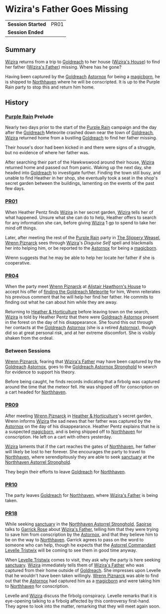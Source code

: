 # Wizira's Father Goes Missing

|||
| --- | --- |
| **Session Started** | PR01 | storyline.2
| **Session Ended** | |

## Summary

[Wizira](../../../astarus/people/wizira.md) returns from a trip to [Goldreach](../../../astarus/civilisations/kingdom-of-astor/settlements/goldreach/README.md) to her house ([Wizira's House](../../../astarus/civilisations/kingdom-of-astor/settlements/goldreach/places/wiziras-house.md)) to find her father ([Wizira's Father](../../../astarus/people/wiziras-father.md)) missing. Where has he gone?

Having been captured by the [Goldreach](../../../astarus/civilisations/kingdom-of-astor/settlements/goldreach/README.md) [Astornox](../../../astarus/civilisations/kingdom-of-astor/organisations/astornox/astornox.md) for being a [magicborn](../../../astarus/civilisations/kingdom-of-astor/magicborn.md), he is shipped to [Northhaven](../../../astarus/places/cities/northhaven.md) where he will be conscripted. It is up to the Purple Rain party to stop this and return him home.

## History

### [Purple Rain](../purple-rain.md) Prelude

Nearly two days prior to the start of the [Purple Rain](../purple-rain.md) campaign and the day after the [Goldreach](../../../astarus/civilisations/kingdom-of-astor/settlements/goldreach/README.md) Meteorite crashed down near the town of [Goldreach](../../../astarus/civilisations/kingdom-of-astor/settlements/goldreach/README.md), [Wizira](../../../astarus/people/wizira.md) returned home from  a bustling [Goldreach](../../../astarus/civilisations/kingdom-of-astor/settlements/goldreach/README.md) to find her father missing.

Their house's door had been kicked in and there were signs of a struggle, but no evidence of where her father was.

After searching their part of the Hawkwswood around their house, [Wizira](../../../astarus/people/wizira.md) returned home and passed out from panic. Waking up the next day, she headed into [Goldreach](../../../astarus/civilisations/kingdom-of-astor/settlements/goldreach/README.md) to investigate further. Finding the town still busy, and unable to find Heather in her shop, she eventually took a seat in the shop's secret garden between the buildings, lamenting on the events of the past few days.

### [PR01](../sessions/PR01.md)

When Heather Pentz finds [Wizira](../../../astarus/people/wizira.md) in her secret garden, [Wizira](../../../astarus/people/wizira.md) tells her of what happened. Unsure what she can do to help, Heather offers to search for any information she can, before giving [Wizira](../../../astarus/people/wizira.md) 1 gp to spend to take her mind off things.

Later, after meeting the rest of the [Purple Rain](../purple-rain.md) party in [The Slippery Weasel](../../../astarus/civilisations/kingdom-of-astor/settlements/goldreach/places/the-slippery-weasel.md), [Wrenn Piznarck](../../../astarus/people/wrenn-piznarck.md) sees through [Wizira](../../../astarus/people/wizira.md)'s *Disguise Self* spell and blackmails her into helping him, or be reported to the [Astornox](../../../astarus/civilisations/kingdom-of-astor/organisations/astornox/astornox.md) for being a [magicborn](../../../astarus/civilisations/kingdom-of-astor/magicborn.md).

Wrenn suggests that he may be able to help her locate her father if she is cooperative.

### [PR04](../sessions/PR04.md)

When the party meet [Wrenn Piznarck](../../../astarus/people/wrenn-piznarck.md) at [Alistair Hawthorn's House](../../../astarus/civilisations/kingdom-of-astor/settlements/goldreach/places/alistair-hawthorns-house.md) to accept his offer of [finding the Goldreach Meteorite](finding-the-goldreach-meteorite.md) for him, Wrenn reiterates his previous comment that he will help her find her father. He commits to finding out what he can about him while they are away.

Returning to [Heather & Horticulture](../../../astarus/civilisations/kingdom-of-astor/settlements/goldreach/places/heather-and-horticulture.md) before leaving town on the search, [Wizira](../../../astarus/people/wizira.md) is told by Heather Pentz that there were [Goldreach](../../../astarus/civilisations/kingdom-of-astor/settlements/goldreach/README.md) [Astornox](../../../astarus/civilisations/kingdom-of-astor/organisations/astornox/astornox.md) present in the forest on the day of his disappearance. She found this out through her contacts at the [Goldreach](../../../astarus/civilisations/kingdom-of-astor/settlements/goldreach/README.md) [Astornox](../../../astarus/civilisations/kingdom-of-astor/organisations/astornox/astornox.md) (she is a retired [Astornox](../../../astarus/civilisations/kingdom-of-astor/organisations/astornox/astornox.md)), though did so at great personal risk, and at her extreme discomfort. She is visibly shaken from the ordeal.

### Between Sessions

[Wrenn Piznarck](../../../astarus/people/wrenn-piznarck.md), fearing that [Wizira's Father](../../../astarus/people/wiziras-father.md) may have been captured by the [Goldreach](../../../astarus/civilisations/kingdom-of-astor/settlements/goldreach/README.md) [Astornox](../../../astarus/civilisations/kingdom-of-astor/organisations/astornox/astornox.md), goes to the [Goldreach Astornox Stronghold](../../../astarus/civilisations/kingdom-of-astor/settlements/goldreach/places/goldreach-astornox-stronghold.md) to search for evidence to support his theory.

Before being caught, he finds records indicating that a firbolg was captured around the time that the meteor fell. He was shipped off for conscription on a cart headed for [Northhaven](../../../astarus/places/cities/northhaven.md).

### [PR09](../sessions/PR09.md)

After meeting [Wrenn Piznarck](../../../astarus/people/wrenn-piznarck.md) in [Heather & Horticulture](../../../astarus/civilisations/kingdom-of-astor/settlements/goldreach/places/heather-and-horticulture.md)'s secret garden, Wrenn informs [Wizira](../../../astarus/people/wizira.md) the sad news that her father was captured by the [Astornox](../../../astarus/civilisations/kingdom-of-astor/organisations/astornox/astornox.md) on the day of his disappearance. Heather Pentz explains that he is a suspected [magicborn](../../../astarus/civilisations/kingdom-of-astor/magicborn.md), and is being shipped off to [Northhaven](../../../astarus/places/cities/northhaven.md) for conscription. He left on a cart with others yesterday.

[Wizira](../../../astarus/people/wizira.md) laments that if the cart reaches the gates of [Northhaven](../../../astarus/places/cities/northhaven.md), her father will likely be lost to her forever. She encourages the party to travel to [Northhaven](../../../astarus/places/cities/northhaven.md), where serendipitously they are able to seek [sanctuary](../../../astarus/civilisations/kingdom-of-astor/organisations/astorrel/sanctuary.md) at the [Northhaven Astorrel Stronghold](../../../astarus/places/strongholds/northhaven-astorrel-stronghold.md).

They begin their efforts to leave [Goldreach](../../../astarus/civilisations/kingdom-of-astor/settlements/goldreach/README.md) for [Northhaven](../../../astarus/places/cities/northhaven.md).

### [PR10](../sessions/PR10.md)

The party leaves [Goldreach](../../../astarus/civilisations/kingdom-of-astor/settlements/goldreach/README.md) for [Northhaven](../../../astarus/places/cities/northhaven.md), where [Wizira's Father](../../../astarus/people/wiziras-father.md) is being taken.

### [PR18](../sessions/PR18.md)

While seeking [sanctuary](../../../astarus/civilisations/kingdom-of-astor/organisations/astorrel/sanctuary.md) in the [Northhaven Astorrel Stronghold](../../../astarus/places/strongholds/northhaven-astorrel-stronghold.md), [Saoirse](../../../astarus/people/saoirse.md) talks to [Garrick Rose](../../../astarus/people/garrick-rose.md) about [Wizira's Father](../../../astarus/people/wiziras-father.md), telling him that they were trying to save him from conscription by the [Astornox](../../../astarus/civilisations/kingdom-of-astor/organisations/astornox/astornox.md), and that they believe him to be on the way to [Northhaven](../../../astarus/places/cities/northhaven.md). Garrick agrees to pass on the word to someone who can help, though he expects that the [Astorrel Commandant](../../../astarus/civilisations/kingdom-of-astor/organisations/astorrel/ranks/8-commandant.md) [Levelle Tristwix](../../../astarus/people/levelle-tristwix.md) will be coming to see them in good time anyway.

When [Levelle Tristwix](../../../astarus/people/levelle-tristwix.md) comes to visit, they ask why the party is here seeking [sanctuary](../../../astarus/civilisations/kingdom-of-astor/organisations/astorrel/sanctuary.md). [Wizira](../../../astarus/people/wizira.md) immediately tells them of [Wizira's Father](../../../astarus/people/wiziras-father.md) who was captured from their home outside of [Goldreach](../../../astarus/civilisations/kingdom-of-astor/settlements/goldreach/README.md). She impresses upon Levelle that he wouldn't have been taken willingly. [Wrenn Piznarck](../../../astarus/people/wrenn-piznarck.md) was able to find out that the [Astornox](../../../astarus/civilisations/kingdom-of-astor/organisations/astornox/astornox.md) had captured him as a [magicborn](../../../astarus/civilisations/kingdom-of-astor/magicborn.md) and were taking him to [Northhaven](../../../astarus/places/cities/northhaven.md) for conscription.

Levelle and [Wizira](../../../astarus/people/wizira.md) discuss the firbolg conspiracy. Levelle remarks that it is eye-opening talking to a firbolg affected by this controversy first-hand. They agree to look into the matter, remarking that they will meet again soon.
